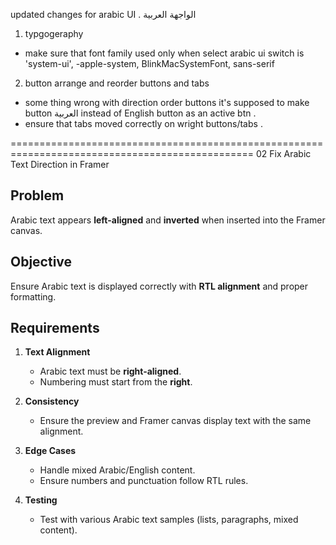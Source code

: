 updated changes for arabic UI . الواجهة العربية 

1) typgogeraphy 
- make sure that font family used only when select arabic ui switch is 
'system-ui', -apple-system, BlinkMacSystemFont, sans-serif

2) button arrange and reorder buttons and tabs 
- some thing wrong with direction order buttons it's supposed to make button العربية instead of English button as an active btn . 
- ensure that tabs moved correctly on wright buttons/tabs . 

================================================================================================
02  Fix Arabic Text Direction in Framer

## Problem  
Arabic text appears **left-aligned** and **inverted** when inserted into the Framer canvas.

## Objective  
Ensure Arabic text is displayed correctly with **RTL alignment** and proper formatting.

## Requirements  
1. **Text Alignment**  
   - Arabic text must be **right-aligned**.  
   - Numbering must start from the **right**.  

2. **Consistency**  
   - Ensure the preview and Framer canvas display text with the same alignment.  

3. **Edge Cases**  
   - Handle mixed Arabic/English content.  
   - Ensure numbers and punctuation follow RTL rules.  

4. **Testing**  
   - Test with various Arabic text samples (lists, paragraphs, mixed content).  
